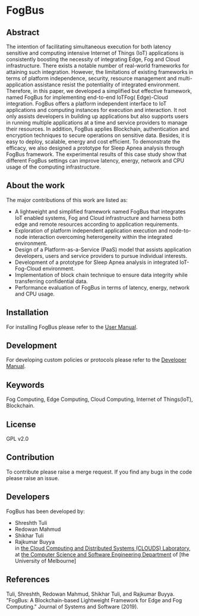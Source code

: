 # FogBus
## Abstract
The intention of facilitating simultaneous execution for both latency sensitive and computing intensive Internet of Things (IoT)
applications is consistently boosting the necessity of integrating Edge, Fog and Cloud infrastructure. There exists a notable number
of real-world frameworks for attaining such integration. However, the limitations of existing frameworks in terms of platform
independence, security, resource management and multi-application assistance resist the potentiality of integrated environment.
Therefore, in this paper, we developed a simplified but effective framework, named FogBus for implementing end-to-end IoTFog(
Edge)-Cloud integration. FogBus offers a platform independent interface to IoT applications and computing instances for
execution and interaction. It not only assists developers in building up applications but also supports users in running multiple
applications at a time and service providers to manage their resources. In addition, FogBus applies Blockchain, authentication and
encryption techniques to secure operations on sensitive data. Besides, it is easy to deploy, scalable, energy and cost efficient. To
demonstrate the efficacy, we also designed a prototype for Sleep Apnea analysis through FogBus framework. The experimental
results of this case study show that different FogBus settings can improve latency, energy, network and CPU usage of the computing
infrastructure.

## About the work
The major contributions of this work are listed as:
 * A lightweight and simplified framework named FogBus
that integrates IoT enabled systems, Fog and Cloud infrastructure
and harness both edge and remote resources
according to application requirements.
 * Exploration of platform independent application execution
and node-to-node interaction overcoming heterogeneity
within the integrated environment.
 * Design of a Platform-as-a-Service (PaaS) model that assists
application developers, users and service providers to
pursue individual interests.
 * Development of a prototype for Sleep Apnea analysis in
integrated IoT-Fog-Cloud environment.
 * Implementation of block chain technique to ensure data
integrity while transferring confidential data.
 * Performance evaluation of FogBus in terms of latency, energy,
network and CPU usage.

## Installation
For installing FogBus please refer to the [User Manual](https://github.com/Cloudslab/FogBus/blob/master/Manuals/End-user-tutorial/fogbus-end-user.pdf).

## Development
For developing custom policies or protocols please refer to the [Developer Manual](https://github.com/Cloudslab/FogBus/blob/master/Manuals/Developer-tutorial/raspi-fog-developer.pdf).

## Keywords
Fog Computing, Edge Computing, Cloud Computing, Internet of Things(IoT), Blockchain.

## License
GPL v2.0

## Contribution
To contribute please raise a merge request. If you find any bugs in the code please raise an issue.

## Developers
FogBus has been developed by: <br/>
 * Shreshth Tuli <br/>
 * Redowan Mahmud <br/>
 * Shikhar Tuli <br/>
 * Rajkumar Buyya <br/>
in [the Cloud Computing and Distributed Systems (CLOUDS) Laboratory](http://cloudbus.org/), at [the Computer Science and Software Engineering Department](http://www.csse.unimelb.edu.au/) of [the University of Melbourne]

## References
Tuli, Shreshth, Redowan Mahmud, Shikhar Tuli, and Rajkumar Buyya. "FogBus: A Blockchain-based Lightweight Framework for Edge and Fog Computing." Journal of Systems and Software (2019).
